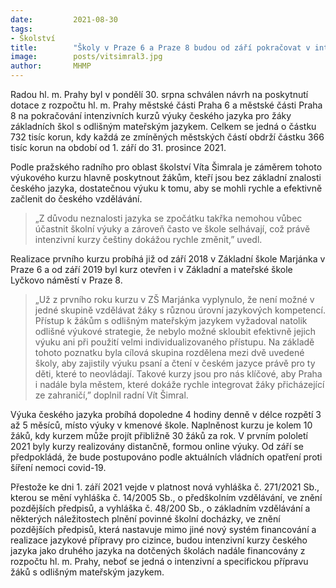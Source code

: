 ```yaml
---
date:         2021-08-30
tags:         
- Školství
title:        "Školy v Praze 6 a Praze 8 budou od září pokračovat v intenzivních kurzech pro žáky s odlišným mateřským jazykem. Praha je podpoří částkou přes 700 tisíc korun"
image: 	      posts/vitsimral3.jpg
author:       MHMP
---
```



Radou hl. m. Prahy byl v pondělí 30. srpna schválen návrh na poskytnutí dotace z rozpočtu hl. m. Prahy městské části Praha 6 a městské části Praha 8 na pokračování intenzivních kurzů výuky českého jazyka pro žáky základních škol s odlišným mateřským jazykem. Celkem se jedná o částku 732 tisíc korun, kdy každá ze zmíněných městských částí obdrží částku 366 tisíc korun na období od 1. září do 31. prosince 2021.

Podle pražského radního pro oblast školství Víta Šimrala je záměrem tohoto výukového kurzu hlavně poskytnout žákům, kteří jsou bez základní znalosti českého jazyka, dostatečnou výuku k tomu, aby se mohli rychle a efektivně začlenit do českého vzdělávání. 

> „Z důvodu neznalosti jazyka se zpočátku takřka nemohou vůbec účastnit školní výuky a zároveň často ve škole selhávají, což právě intenzivní kurzy češtiny dokážou rychle změnit,” uvedl.

Realizace prvního kurzu probíhá již od září 2018 v Základní škole Marjánka v Praze 6 a od září 2019 byl kurz otevřen i v Základní a mateřské škole Lyčkovo náměstí v Praze 8. 

> „Už z prvního roku kurzu v ZŠ Marjánka vyplynulo, že není možné v jedné skupině vzdělávat žáky s různou úrovní jazykových kompetencí. Přístup k žákům s odlišným mateřským jazykem vyžadoval natolik odlišné výukové strategie, že nebylo možné skloubit efektivně jejich výuku ani při použití velmi individualizovaného přístupu. Na základě tohoto poznatku byla cílová skupina rozdělena mezi dvě uvedené školy, aby zajistily výuku psaní a čtení v českém jazyce právě pro ty děti, které to neovládají. Takové kurzy jsou pro nás klíčové, aby Praha i nadále byla městem, které dokáže rychle integrovat žáky přicházející ze zahraničí,” doplnil radní Vít Šimral.

Výuka českého jazyka probíhá dopoledne 4 hodiny denně v délce rozpětí 3 až 5 měsíců, místo výuky v kmenové škole. Naplněnost kurzu je kolem 10 žáků, kdy kurzem může projít přibližně 30 žáků za rok. V prvním pololetí 2021 byly kurzy realizovány distančně, formou online výuky. Od září se předpokládá, že bude postupováno podle aktuálních vládních opatření proti šíření nemoci covid-19.

Přestože ke dni 1. září 2021 vejde v platnost nová vyhláška č. 271/2021 Sb., kterou se mění vyhláška č. 14/2005 Sb., o předškolním vzdělávání, ve znění pozdějších předpisů, a vyhláška č. 48/200 Sb., o základním vzdělávání a některých náležitostech plnění povinné školní docházky, ve znění pozdějších předpisů, která nastavuje mimo jiné nový systém financování a realizace jazykové přípravy pro cizince, budou intenzivní kurzy českého jazyka jako druhého jazyka na dotčených školách nadále financovány z rozpočtu hl. m. Prahy, neboť se jedná o intenzivní a specifickou přípravu žáků s odlišným mateřským jazykem.
